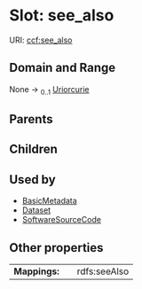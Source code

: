 
# Slot: see_also




URI: [ccf:see_also](http://purl.org/ccf/see_also)


## Domain and Range

None &#8594;  <sub>0..1</sub> [Uriorcurie](types/Uriorcurie.md)

## Parents


## Children


## Used by

 * [BasicMetadata](BasicMetadata.md)
 * [Dataset](Dataset.md)
 * [SoftwareSourceCode](SoftwareSourceCode.md)

## Other properties

|  |  |  |
| --- | --- | --- |
| **Mappings:** | | rdfs:seeAlso |


